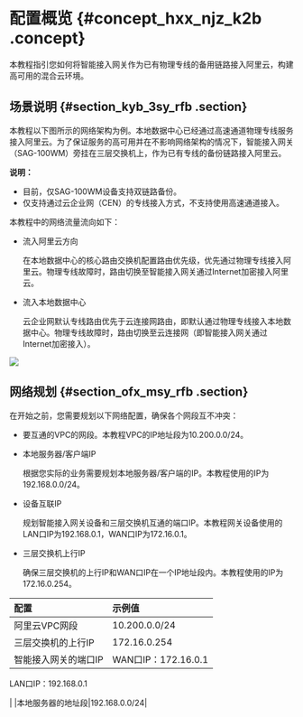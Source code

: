 # 配置概览 {#concept_hxx_njz_k2b .concept}

本教程指引您如何将智能接入网关作为已有物理专线的备用链路接入阿里云，构建高可用的混合云环境。

## 场景说明 {#section_kyb_3sy_rfb .section}

本教程以下图所示的网络架构为例。本地数据中心已经通过高速通道物理专线服务接入阿里云。为了保证服务的高可用并在不影响网络架构的情况下，智能接入网关（SAG-100WM）旁挂在三层交换机上，作为已有专线的备份链路接入阿里云。

**说明：** 

-   目前，仅SAG-100WM设备支持双链路备份。
-   仅支持通过云企业网（CEN）的专线接入方式，不支持使用高速通道接入。

本教程中的网络流量流向如下：

-   流入阿里云方向

    在本地数据中心的核心路由交换机配置路由优先级，优先通过物理专线接入阿里云。物理专线故障时，路由切换至智能接入网关通过Internet加密接入阿里云。

-   流入本地数据中心

    云企业网默认专线路由优先于云连接网路由，即默认通过物理专线接入本地数据中心。物理专线故障时，路由切换至云连接网（即智能接入网关通过Internet加密接入）。


![](http://static-aliyun-doc.oss-cn-hangzhou.aliyuncs.com/assets/img/41687/154682864421633_zh-CN.png)

## 网络规划 {#section_ofx_msy_rfb .section}

在开始之前，您需要规划以下网络配置，确保各个网段互不冲突：

-   要互通的VPC的网段。本教程VPC的IP地址段为10.200.0.0/24。
-   本地服务器/客户端IP

    根据您实际的业务需要规划本地服务器/客户端的IP。本教程使用的IP为192.168.0.0/24。

-   设备互联IP

    规划智能接入网关设备和三层交换机互通的端口IP。本教程网关设备使用的LAN口IP为192.168.0.1，WAN口IP为172.16.0.1。

-   三层交换机上行IP

    确保三层交换机的上行IP和WAN口IP在一个IP地址段内。本教程使用的IP为172.16.0.254。


|配置|示例值|
|:-|:--|
|阿里云VPC网段|10.200.0.0/24|
|三层交换机的上行IP|172.16.0.254|
|智能接入网关的端口IP| WAN口IP：172.16.0.1

 LAN口IP：192.168.0.1

 |
|本地服务器的地址段|192.168.0.0/24|

